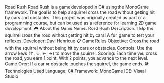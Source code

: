 Road Rush
Road Rush is a game developed in C# using the MonoGame framework. The goal is to help a squirrel cross the road without getting hit by cars and obstacles. This project was originally created as part of a programming course, but can be used as a reference for learning 2D game development.
🎮 About the Game
Name: Road Rush
Description: Help the squirrel cross the road without getting hit by cars! A fun game to test your reflexes.
Developer: Davi Henrique
📋 Game Rules
Objective: Cross the road with the squirrel without being hit by cars or obstacles.
Controls: Use the arrow keys (↑, ↓, ←, →) to move the squirrel.
Scoring: Each time you cross the road, you earn 1 point. With 2 points, you advance to the next level.
Game Over: If a car or obstacle touches the squirrel, the game ends.
🛠️ Technologies Used
Language: C#
Framework: MonoGame
IDE: Visual Studio
